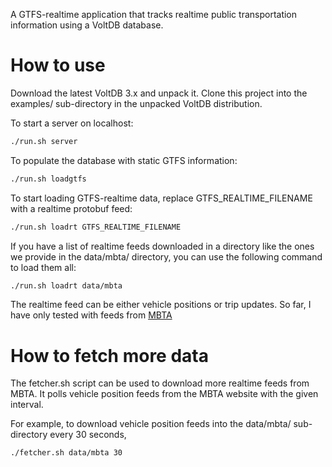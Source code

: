 A GTFS-realtime application that tracks realtime public transportation
information using a VoltDB database.

How to use
=====

Download the latest VoltDB 3.x and unpack it. Clone this project into the
examples/ sub-directory in the unpacked VoltDB distribution.

To start a server on localhost:
```bash
./run.sh server
```

To populate the database with static GTFS information:
```bash
./run.sh loadgtfs
```

To start loading GTFS-realtime data, replace GTFS_REALTIME_FILENAME with a
realtime protobuf feed:
```bash
./run.sh loadrt GTFS_REALTIME_FILENAME
```

If you have a list of realtime feeds downloaded in a directory like the ones we
provide in the data/mbta/ directory, you can use the following command to load
them all:
```bash
./run.sh loadrt data/mbta
```

The realtime feed can be either vehicle positions or trip updates. So far, I
have only tested with feeds from
[MBTA](http://www.mbta.com/rider_tools/developers/default.asp?id=22393)

How to fetch more data
=====

The fetcher.sh script can be used to download more realtime feeds from MBTA. It
polls vehicle position feeds from the MBTA website with the given interval.

For example, to download vehicle position feeds into the data/mbta/
sub-directory every 30 seconds,
```bash
./fetcher.sh data/mbta 30
```
